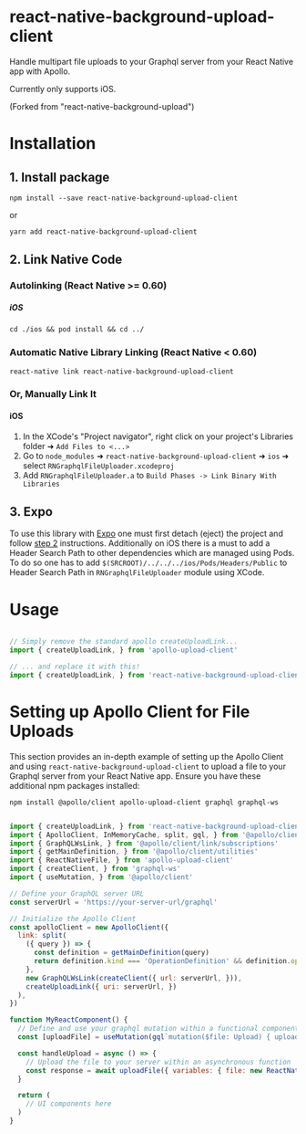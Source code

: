 # react-native-background-upload-client
Handle multipart file uploads to your Graphql server from your React Native app with Apollo.

Currently only supports iOS.

(Forked from "react-native-background-upload")

# Installation

## 1. Install package

`npm install --save react-native-background-upload-client`

or

`yarn add react-native-background-upload-client`

## 2. Link Native Code

### Autolinking (React Native >= 0.60)

##### iOS

`cd ./ios && pod install && cd ../`

### Automatic Native Library Linking (React Native < 0.60)

`react-native link react-native-background-upload-client`

### Or, Manually Link It

#### iOS

1. In the XCode's "Project navigator", right click on your project's Libraries folder ➜ `Add Files to <...>`
2. Go to `node_modules` ➜ `react-native-background-upload-client` ➜ `ios` ➜ select `RNGraphqlFileUploader.xcodeproj`
3. Add `RNGraphqlFileUploader.a` to `Build Phases -> Link Binary With Libraries`

## 3. Expo

To use this library with [Expo](https://expo.io) one must first detach (eject) the project and follow [step 2](#2-link-native-code) instructions. Additionally on iOS there is a must to add a Header Search Path to other dependencies which are managed using Pods. To do so one has to add `$(SRCROOT)/../../../ios/Pods/Headers/Public` to Header Search Path in `RNGraphqlFileUploader` module using XCode.

# Usage

```js

// Simply remove the standard apollo createUploadLink...
import { createUploadLink, } from 'apollo-upload-client'

// ... and replace it with this!
import { createUploadLink, } from 'react-native-background-upload-client'

```

# Setting up Apollo Client for File Uploads

This section provides an in-depth example of setting up the Apollo Client and using `react-native-background-upload-client` to upload a file to your Graphql server from your React Native app. Ensure you have these additional npm packages installed:

`npm install @apollo/client apollo-upload-client graphql graphql-ws`

```js

import { createUploadLink, } from 'react-native-background-upload-client'
import { ApolloClient, InMemoryCache, split, gql, } from '@apollo/client'
import { GraphQLWsLink, } from '@apollo/client/link/subscriptions'
import { getMainDefinition, } from '@apollo/client/utilities'
import { ReactNativeFile, } from 'apollo-upload-client'
import { createClient, } from 'graphql-ws'
import { useMutation, } from '@apollo/client'

// Define your GraphQL server URL
const serverUrl = 'https://your-server-url/graphql'

// Initialize the Apollo Client
const apolloClient = new ApolloClient({
  link: split(
    ({ query }) => {
      const definition = getMainDefinition(query)
      return definition.kind === 'OperationDefinition' && definition.operation === 'subscription'
    },
    new GraphQLWsLink(createClient({ url: serverUrl, })),
    createUploadLink({ uri: serverUrl, })
  ),
})

function MyReactComponent() {
  // Define and use your graphql mutation within a functional component
  const [uploadFile] = useMutation(gql`mutation($file: Upload) { uploadFile(input: { image: $file }) }`)

  const handleUpload = async () => {
    // Upload the file to your server within an asynchronous function
    const response = await uploadFile({ variables: { file: new ReactNativeFile({ uri: 'path-to-file', name: 'file', }), }, })
  }

  return (
    // UI components here
  )
}

```
